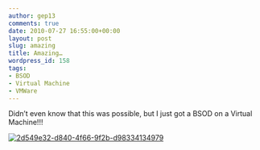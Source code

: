 ```yaml
---
author: gep13
comments: true
date: 2010-07-27 16:55:00+00:00
layout: post
slug: amazing
title: Amazing…
wordpress_id: 158
tags:
- BSOD
- Virtual Machine
- VMWare
---
```


Didn’t even know that this was possible, but I just got a BSOD on a Virtual Machine!!!

 

[![2d549e32-d840-4f66-9f2b-d98334134979](http://www.gep13.co.uk/blog/wp-content/uploads/2011/03/2d549e32-d840-4f66-9f2b-d98334134979_thumb.png)](http://www.gep13.co.uk/blog/wp-content/uploads/2011/03/2d549e32-d840-4f66-9f2b-d98334134979.png)
